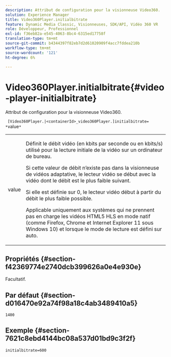 ```yaml
---
description: Attribut de configuration pour la visionneuse Video360.
solution: Experience Manager
title: Video360Player.initialbitrate
feature: Dynamic Media Classic, Visionneuses, SDK/API, Vidéo 360 VR
role: Développeur, Professionnel
exl-id: f36eb82a-e545-4063-8bc4-6315ed17758f
translation-type: tm+mt
source-git-commit: b4344397f82eb7d2d61020909f4acc7fddea210b
workflow-type: tm+mt
source-wordcount: '121'
ht-degree: 6%

---
```


# Video360Player.initialbitrate{#video-player-initialbitrate}

Attribut de configuration pour la visionneuse Video360.

` [Video360Player.|<containerId>_video360Player.]initialbitrate= *`value`*`

<table id="table_C616483932C2482CA9794DDD7313FD7C"> 
 <tbody> 
  <tr> 
   <td colname="col1"> <p> <span class="codeph"> value</span> </p> </td> 
   <td colname="col2"> <p> Définit le débit vidéo (en kbits par seconde ou en kbits/s) utilisé pour la lecture initiale de la vidéo sur un ordinateur de bureau. </p> <p>Si cette valeur de débit n’existe pas dans la visionneuse de vidéos adaptative, le lecteur vidéo se début avec la vidéo dont le débit est le plus faible suivant. </p> <p>Si elle est définie sur <span class="codeph"> 0</span>, le lecteur vidéo début à partir du débit le plus faible possible. </p> <p>Applicable uniquement aux systèmes qui ne prennent pas en charge les vidéos HTML5 HLS en mode natif (comme Firefox, Chrome et Internet Explorer 11 sous Windows 10) et lorsque le mode de lecture est défini sur auto. </p> </td> 
  </tr> 
 </tbody> 
</table>

## Propriétés {#section-f42369774e2740dcb399626a0e4e930e}

Facultatif.

## Par défaut {#section-d016470e92a74f98a18c4ab3489410a5}

`1400`

## Exemple {#section-7621c8ebd4144bc08a537d01bd9c3f2f}

```
initialbitrate=600
```
